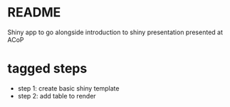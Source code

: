 # README

Shiny app to go alongside introduction to shiny presentation presented at ACoP

# tagged steps

* step 1: create basic shiny template
* step 2: add table to render
